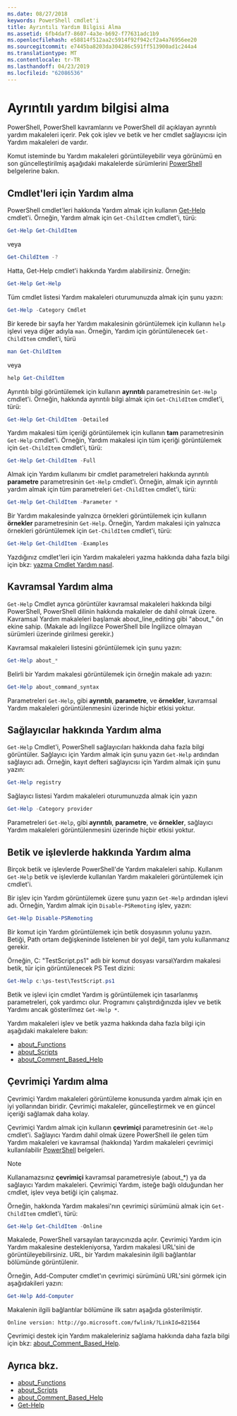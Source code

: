 ```yaml
---
ms.date: 08/27/2018
keywords: PowerShell cmdlet'i
title: Ayrıntılı Yardım Bilgisi Alma
ms.assetid: 6fb4daf7-8607-4a3e-b692-f77631adc1b9
ms.openlocfilehash: e58814f512aa2c5914f92f942cf2a4a76956ee20
ms.sourcegitcommit: e7445ba8203da304286c591ff513900ad1c244a4
ms.translationtype: MT
ms.contentlocale: tr-TR
ms.lasthandoff: 04/23/2019
ms.locfileid: "62086536"
---
```

# <a name="getting-detailed-help-information"></a>Ayrıntılı yardım bilgisi alma

PowerShell, PowerShell kavramlarını ve PowerShell dil açıklayan ayrıntılı yardım makaleleri içerir. Pek çok işlev ve betik ve her cmdlet sağlayıcısı için Yardım makaleleri de vardır.

Komut isteminde bu Yardım makaleleri görüntüleyebilir veya görünümü en son güncelleştirilmiş aşağıdaki makalelerde sürümlerini [PowerShell](/powershell/scripting/overview) belgelerine bakın.

## <a name="getting-help-for-cmdlets"></a>Cmdlet'leri için Yardım alma

PowerShell cmdlet'leri hakkında Yardım almak için kullanın [Get-Help](/powershell/module/microsoft.powershell.core/Get-Help) cmdlet'i. Örneğin, Yardım almak için `Get-ChildItem` cmdlet'i, türü:

```powershell
Get-Help Get-ChildItem
```

veya

```powershell
Get-ChildItem -?
```

Hatta, Get-Help cmdlet'i hakkında Yardım alabilirsiniz. Örneğin:

```powershell
Get-Help Get-Help
```

Tüm cmdlet listesi Yardım makaleleri oturumunuzda almak için şunu yazın:

```powershell
Get-Help -Category Cmdlet
```

Bir kerede bir sayfa her Yardım makalesinin görüntülemek için kullanın `help` işlevi veya diğer adıyla `man`.
Örneğin, Yardım için görüntülenecek `Get-ChildItem` cmdlet'i, türü

```powershell
man Get-ChildItem
```

veya

```powershell
help Get-ChildItem
```

Ayrıntılı bilgi görüntülemek için kullanın **ayrıntılı** parametresinin `Get-Help` cmdlet'i. Örneğin, hakkında ayrıntılı bilgi almak için `Get-ChildItem` cmdlet'i, türü:

```powershell
Get-Help Get-ChildItem -Detailed
```

Yardım makalesi tüm içeriği görüntülemek için kullanın **tam** parametresinin `Get-Help` cmdlet'i. Örneğin, Yardım makalesi için tüm içeriği görüntülemek için `Get-ChildItem` cmdlet'i, türü:

```powershell
Get-Help Get-ChildItem -Full
```

Almak için Yardım kullanımı bir cmdlet parametreleri hakkında ayrıntılı **parametre** parametresinin `Get-Help` cmdlet'i. Örneğin, almak için ayrıntılı yardım almak için tüm parametreleri `Get-ChildItem` cmdlet'i, türü:

```powershell
Get-Help Get-ChildItem -Parameter *
```

Bir Yardım makalesinde yalnızca örnekleri görüntülemek için kullanın **örnekler** parametresinin `Get-Help`.
Örneğin, Yardım makalesi için yalnızca örnekleri görüntülemek için `Get-ChildItem` cmdlet'i, türü:

```powershell
Get-Help Get-ChildItem -Examples
```

Yazdığınız cmdlet'leri için Yardım makaleleri yazma hakkında daha fazla bilgi için bkz: [yazma Cmdlet Yardım nasıl](/powershell/developer/help/writing-help-for-windows-powershell-cmdlets).

## <a name="getting-conceptual-help"></a>Kavramsal Yardım alma

`Get-Help` Cmdlet ayrıca görüntüler kavramsal makaleleri hakkında bilgi PowerShell, PowerShell dilinin hakkında makaleler de dahil olmak üzere. Kavramsal Yardım makaleleri başlamak about_line_editing gibi "about_" ön ekine sahip. (Makale adı İngilizce PowerShell bile İngilizce olmayan sürümleri üzerinde girilmesi gerekir.)

Kavramsal makaleleri listesini görüntülemek için şunu yazın:

```powershell
Get-Help about_*
```

Belirli bir Yardım makalesi görüntülemek için örneğin makale adı yazın:

```powershell
Get-Help about_command_syntax
```

Parametreleri `Get-Help`, gibi **ayrıntılı**, **parametre**, ve **örnekler**, kavramsal Yardım makaleleri görüntülenmesini üzerinde hiçbir etkisi yoktur.

## <a name="getting-help-about-providers"></a>Sağlayıcılar hakkında Yardım alma

`Get-Help` Cmdlet'i, PowerShell sağlayıcıları hakkında daha fazla bilgi görüntüler. Sağlayıcı için Yardım almak için şunu yazın `Get-Help` ardından sağlayıcı adı. Örneğin, kayıt defteri sağlayıcısı için Yardım almak için şunu yazın:

```powershell
Get-Help registry
```

Sağlayıcı listesi Yardım makaleleri oturumunuzda almak için yazın

```powershell
Get-Help -Category provider
```

Parametreleri `Get-Help`, gibi **ayrıntılı**, **parametre**, ve **örnekler**, sağlayıcı Yardım makaleleri görüntülenmesini üzerinde hiçbir etkisi yoktur.

## <a name="getting-help-about-scripts-and-functions"></a>Betik ve işlevlerde hakkında Yardım alma

Birçok betik ve işlevlerde PowerShell'de Yardım makaleleri sahip. Kullanım `Get-Help` betik ve işlevlerde kullanılan Yardım makaleleri görüntülemek için cmdlet'i.

Bir işlev için Yardım görüntülemek üzere şunu yazın `Get-Help` ardından işlevi adı. Örneğin, Yardım almak için `Disable-PSRemoting` işlev, yazın:

```powershell
Get-Help Disable-PSRemoting
```

Bir komut için Yardım görüntülemek için betik dosyasının yolunu yazın. Betiği, Path ortam değişkeninde listelenen bir yol değil, tam yolu kullanmanız gerekir.

Örneğin, C: "TestScript.ps1" adlı bir komut dosyası varsa\\Yardım makalesi betik, tür için görüntülenecek PS Test dizini:

```powershell
Get-Help c:\ps-test\TestScript.ps1
```

Betik ve işlevi için cmdlet Yardım iş görüntülemek için tasarlanmış parametreleri, çok yardımcı olur. Programını çalıştırdığınızda işlev ve betik Yardımı ancak gösterilmez `Get-Help *`.

Yardım makaleleri işlev ve betik yazma hakkında daha fazla bilgi için aşağıdaki makalelere bakın:

- [about_Functions](/powershell/module/microsoft.powershell.core/about/about_functions)
- [about_Scripts](/powershell/module/microsoft.powershell.core/about/about_scripts)
- [about_Comment_Based_Help](/powershell/module/microsoft.powershell.core/about/about_comment_based_help)

## <a name="getting-help-online"></a>Çevrimiçi Yardım alma

Çevrimiçi Yardım makaleleri görüntüleme konusunda yardım almak için en iyi yollarından biridir. Çevrimiçi makaleler, güncelleştirmek ve en güncel içeriği sağlamak daha kolay.

Çevrimiçi Yardım almak için kullanın **çevrimiçi** parametresinin `Get-Help` cmdlet'i. Sağlayıcı Yardım dahil olmak üzere PowerShell ile gelen tüm Yardım makaleleri ve kavramsal (hakkında) Yardım makaleleri çevrimiçi kullanılabilir [PowerShell](/powershell/scripting/powershell-scripting) belgeleri.

> [!NOTE]
> Kullanamazsınız **çevrimiçi** kavramsal parametresiyle (about_\*) ya da sağlayıcı Yardım makaleleri.
> Çevrimiçi Yardım, isteğe bağlı olduğundan her cmdlet, işlev veya betiği için çalışmaz.

Örneğin, hakkında Yardım makalesi'nın çevrimiçi sürümünü almak için `Get-ChildItem` cmdlet'i, türü:

```powershell
Get-Help Get-ChildItem -Online
```

Makalede, PowerShell varsayılan tarayıcınızda açılır. Çevrimiçi Yardım için Yardım makalesine destekleniyorsa, Yardım makalesi URL'sini de görüntüleyebilirsiniz. URL, bir Yardım makalesinin ilgili bağlantılar bölümünde görüntülenir.

Örneğin, Add-Computer cmdlet'ın çevrimiçi sürümünü URL'sini görmek için aşağıdakileri yazın:

```powershell
Get-Help Add-Computer
```

Makalenin ilgili bağlantılar bölümüne ilk satırı aşağıda gösterilmiştir.

```Output
Online version: http://go.microsoft.com/fwlink/?LinkId=821564
```

Çevrimiçi destek için Yardım makaleleriniz sağlama hakkında daha fazla bilgi için bkz: [about_Comment_Based_Help](/powershell/module/microsoft.powershell.core/about/about_comment_based_help).

## <a name="see-also"></a>Ayrıca bkz.

- [about_Functions](/powershell/module/microsoft.powershell.core/about/about_functions)
- [about_Scripts](/powershell/module/microsoft.powershell.core/about/about_scripts)
- [about_Comment_Based_Help](/powershell/module/microsoft.powershell.core/about/about_comment_based_help)
- [Get-Help](/powershell/module/microsoft.powershell.core/get-help)

